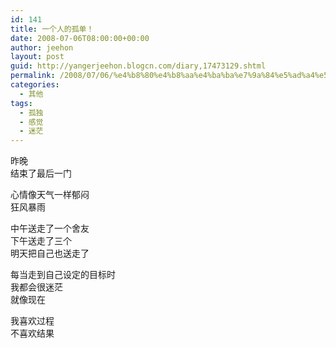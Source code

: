 ```yaml
---
id: 141
title: 一个人的孤单！
date: 2008-07-06T08:00:00+00:00
author: jeehon
layout: post
guid: http://yangerjeehon.blogcn.com/diary,17473129.shtml
permalink: /2008/07/06/%e4%b8%80%e4%b8%aa%e4%ba%ba%e7%9a%84%e5%ad%a4%e5%8d%95%ef%bc%81/
categories:
  - 其他
tags:
  - 孤独
  - 感觉
  - 迷茫
---
```

昨晚  
结束了最后一门

心情像天气一样郁闷  
狂风暴雨

中午送走了一个舍友  
下午送走了三个  
明天把自己也送走了

每当走到自己设定的目标时  
我都会很迷茫  
就像现在

我喜欢过程  
不喜欢结果